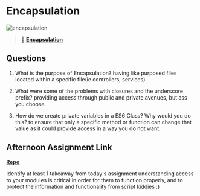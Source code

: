 # Encapsulation

![encapsulation](https://bcw.blob.core.windows.net/public/img/journals/5838157482080222)

> **📖 [Encapsulation](https://codeworksacademy.com/fs-student-guide/resources/wk3/02-Encapsulation)**

## Questions

1. What is the purpose of Encapsulation?
  having like purposed files located within a specific file(ie controllers, services)
  
2. What were some of the problems with closures and the underscore prefix?
  providing access through public and private avenues, but ass you choose.

3. How do we create private variables in a ES6 Class? Why would you do this?
to ensure that only a specific method or function can change that value as it could provide access in a way you do not want.

## Afternoon Assignment Link

**[Repo](https://github.com/DaneBarber/late-spring22-mvcGregslist)**

Identify at least 1 takeaway from today's assignment
understanding access to your modules is critical in order for them to function properly, and to protect the information and functionality from script kiddies :)
